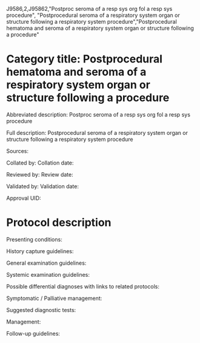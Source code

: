 J9586,2,J95862,"Postproc seroma of a resp sys org fol a resp sys procedure", "Postprocedural seroma of a respiratory system organ or structure following a respiratory system procedure","Postprocedural hematoma and seroma of a respiratory system organ or structure following a procedure"
# Category title: Postprocedural hematoma and seroma of a respiratory system organ or structure following a procedure

Abbreviated description: Postproc seroma of a resp sys org fol a resp sys procedure

Full description: Postprocedural seroma of a respiratory system organ or structure following a respiratory system procedure

Sources:

Collated by:
Collation date:

Reviewed by:
Review date:

Validated by:
Validation date:

Approval UID:

# Protocol description

Presenting conditions:

History capture guidelines:

General examination guidelines:

Systemic examination guidelines:

Possible differential diagnoses with links to related protocols:

Symptomatic / Palliative management:

Suggested diagnostic tests:

Management:

Follow-up guidelines:
